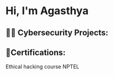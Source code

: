 <h1>Hi, I'm Agasthya <br/>
<h2>👨‍💻 Cybersecurity Projects:</h2>
<h2>📄Certifications:</h2>
Ethical hacking course NPTEL
